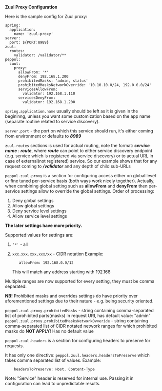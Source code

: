 **Zuul Proxy Configuration**

Here is the sample config for Zuul proxy:


    spring:
      application:
        name: 'zuul-proxy'
    server:
      port: ${PORT:8989}
    zuul:
      routes:
        validator: /validator/**
    peppol:
      zuul:
        proxy:
          allowFrom: '*'
          denyFrom: 192.168.1.200
          prohibitedMasks: 'admin, status'
          prohibitedMasksNetworkOverride: '10.10.10.0/24, 192.0.0.0/24'
          servicesAllowFrom:
            validator: 192.168.1.110
          servicesDenyFrom:
            validator: 192.168.1.200


`spring.application.name` usually should be left as it is given in the begininng,
 unless you want some customization based on the app name 
 (separate routine related to service discovery).
 
 `server.port` - the port on which this service should run, it's either coming from 
 environment or defaults to _**8989**_
 
 `zuul.routes` sections is used for actual routing, note the format:
 _**service name** : **route**_, where _**route**_ can point to either service discovery 
  endpoint (e.g. service which is registered via service discovery) or 
  to actual URL in case of external(not registered) service.
  So our example shows that for any request coming to _**/validator**_ and any 
  depth of child sub-URLs 
  
  `peppol.zuul.proxy` is a section for configuring access either on 
  global level or fine tuned per-service basis (both ways work nicely together).
  Actually, when combining global setting such as 
  __**allowFrom**__ and __**denyFrom**__ then per-service settings allow to 
  override the global settings.
  Order of processing:  
  1. Deny global settings
  2. Allow global settings
  3. Deny service level settings
  4. Allow service level settings
  
  **The later settings have more priority.** 
  
  
  Supported values for settings are:
  1. `'*'` - all
  2. `xxx.xxx.xxx.xxx/xx` - CIDR notation
  Example:
  
            allowFrom: 192.168.0.0/12
        
        This will match any address starting with 192.168
  
  Multiple ranges are now supported for every setting, they must be comma separated.
  
  **NB!** Prohibited masks and overrides settings do have priority over aforementioned settings due to their nature - e.g. being security oriented.
    
  `peppol.zuul.proxy.prohibitedMasks` - string containing comma-separated list of prohibited parts(masks) in request URI, has default value: "admin"
  `peppol.zuul.proxy.prohibitedMasksNetworkOvveride` - string containing comma-separated list of CIDR notated network ranges for which prohibited masks do **NOT APPLY**! Has no default value
  
  `peppol.zuul.headers` is a section for configuring headers to preserve for requests.
  
  It has only one directive: `peppol.zuul.headers.headersToPreserve` which takes comma separated list of values.
   Example: 
   
        headersToPreserve: Host, Content-Type

  Note: "Service" header is reserved for internal use. Passing it in configuration can lead to unpredictable results. 